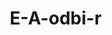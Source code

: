 # E-A-odbi-r
<!DOCTYPE html>
<html lang="pl">
<head>
    <meta charset="UTF-8">
    <meta name="viewport" content="width=device-width, initial-scale=1.0">
    <title>System Odbiorów Maszyn - Elektryka i Automatyka</title>
    <style>
        * {
            margin: 0;
            padding: 0;
            box-sizing: border-box;
        }

        body {
            font-family: -apple-system, BlinkMacSystemFont, 'Segoe UI', Roboto, Arial, sans-serif;
            background: #f5f5f5;
            color: #333;
            line-height: 1.6;
        }

        .header {
            background: linear-gradient(135deg, #1e3c72 0%, #2a5298 100%);
            color: white;
            padding: 20px;
            box-shadow: 0 2px 10px rgba(0,0,0,0.1);
        }

        .header h1 {
            font-size: 24px;
            margin-bottom: 10px;
        }

        .container {
            max-width: 1400px;
            margin: 0 auto;
            padding: 20px;
        }

        .navigation {
            display: flex;
            gap: 10px;
            margin-bottom: 30px;
            flex-wrap: wrap;
        }

        .nav-btn {
            padding: 10px 20px;
            background: white;
            border: 2px solid #2a5298;
            color: #2a5298;
            border-radius: 5px;
            cursor: pointer;
            font-size: 16px;
            font-weight: 500;
            transition: all 0.3s;
        }

        .nav-btn:hover {
            background: #2a5298;
            color: white;
        }

        .nav-btn.active {
            background: #2a5298;
            color: white;
        }

        .section {
            display: none;
            animation: fadeIn 0.3s ease-in;
        }

        .section.active {
            display: block;
        }

        @keyframes fadeIn {
            from { opacity: 0; transform: translateY(10px); }
            to { opacity: 1; transform: translateY(0); }
        }

        .card {
            background: white;
            border-radius: 8px;
            padding: 20px;
            margin-bottom: 20px;
            box-shadow: 0 2px 4px rgba(0,0,0,0.1);
        }

        .card h2 {
            color: #2a5298;
            margin-bottom: 20px;
            font-size: 20px;
            border-bottom: 2px solid #e0e0e0;
            padding-bottom: 10px;
        }

        .checklist-item {
            display: flex;
            align-items: center;
            padding: 10px;
            margin-bottom: 10px;
            background: #f8f9fa;
            border-radius: 5px;
            transition: background 0.2s;
        }

        .checklist-item:hover {
            background: #e9ecef;
        }

        .checklist-item input[type="checkbox"] {
            width: 20px;
            height: 20px;
            margin-right: 15px;
            cursor: pointer;
        }

        .checklist-item label {
            flex: 1;
            cursor: pointer;
            font-weight: 500;
        }

        .status {
            padding: 4px 12px;
            border-radius: 20px;
            font-size: 12px;
            font-weight: 600;
            text-transform: uppercase;
        }

        .status.ok { background: #d4edda; color: #155724; }
        .status.warning { background: #fff3cd; color: #856404; }
        .status.error { background: #f8d7da; color: #721c24; }

        .form-group {
            margin-bottom: 20px;
        }

        .form-group label {
            display: block;
            margin-bottom: 5px;
            font-weight: 600;
            color: #555;
        }

        .form-group input, .form-group select, .form-group textarea {
            width: 100%;
            padding: 10px;
            border: 1px solid #ddd;
            border-radius: 5px;
            font-size: 14px;
            transition: border-color 0.3s;
        }

        .form-group input:focus, .form-group select:focus, .form-group textarea:focus {
            outline: none;
            border-color: #2a5298;
        }

        .btn {
            padding: 12px 24px;
            background: #2a5298;
            color: white;
            border: none;
            border-radius: 5px;
            cursor: pointer;
            font-size: 16px;
            font-weight: 500;
            transition: background 0.3s;
        }

        .btn:hover {
            background: #1e3c72;
        }

        .btn-secondary {
            background: #6c757d;
        }

        .btn-secondary:hover {
            background: #5a6268;
        }

        .btn-success {
            background: #28a745;
        }

        .btn-success:hover {
            background: #218838;
        }

        .calculator-grid {
            display: grid;
            grid-template-columns: repeat(auto-fit, minmax(300px, 1fr));
            gap: 20px;
            margin-bottom: 20px;
        }

        .result-box {
            padding: 15px;
            background: #e8f4f8;
            border-left: 4px solid #2a5298;
            border-radius: 5px;
            margin-top: 15px;
        }

        .result-box h4 {
            color: #2a5298;
            margin-bottom: 10px;
        }

        .measurement-table {
            width: 100%;
            border-collapse: collapse;
            margin-top: 20px;
        }

        .measurement-table th, .measurement-table td {
            border: 1px solid #ddd;
            padding: 12px;
            text-align: left;
        }

        .measurement-table th {
            background: #2a5298;
            color: white;
            font-weight: 600;
        }

        .measurement-table tr:nth-child(even) {
            background: #f8f9fa;
        }

        .modal {
            display: none;
            position: fixed;
            z-index: 1000;
            left: 0;
            top: 0;
            width: 100%;
            height: 100%;
            background: rgba(0,0,0,0.5);
            animation: fadeIn 0.3s;
        }

        .modal-content {
            background: white;
            margin: 50px auto;
            padding: 30px;
            width: 90%;
            max-width: 800px;
            border-radius: 10px;
            position: relative;
            animation: slideIn 0.3s;
        }

        @keyframes slideIn {
            from { transform: translateY(-50px); opacity: 0; }
            to { transform: translateY(0); opacity: 1; }
        }

        .close {
            position: absolute;
            right: 20px;
            top: 20px;
            font-size: 30px;
            cursor: pointer;
            color: #aaa;
            transition: color 0.3s;
        }

        .close:hover {
            color: #333;
        }

        .progress-bar {
            width: 100%;
            height: 30px;
            background: #e0e0e0;
            border-radius: 15px;
            overflow: hidden;
            margin-bottom: 20px;
        }

        .progress-fill {
            height: 100%;
            background: linear-gradient(90deg, #28a745 0%, #20c997 100%);
            transition: width 0.5s ease;
            display: flex;
            align-items: center;
            justify-content: center;
            color: white;
            font-weight: bold;
        }

        .warning-box {
            padding: 15px;
            background: #fff3cd;
            border-left: 4px solid #ffc107;
            border-radius: 5px;
            margin: 10px 0;
        }

        .error-box {
            padding: 15px;
            background: #f8d7da;
            border-left: 4px solid #dc3545;
            border-radius: 5px;
            margin: 10px 0;
        }

        .info-box {
            padding: 15px;
            background: #d1ecf1;
            border-left: 4px solid #17a2b8;
            border-radius: 5px;
            margin: 10px 0;
        }

        @media (max-width: 768px) {
            .header h1 {
                font-size: 20px;
            }
            
            .nav-btn {
                font-size: 14px;
                padding: 8px 16px;
            }
            
            .container {
                padding: 10px;
            }
        }

        @media print {
            .navigation, .btn, .nav-btn {
                display: none;
            }
            
            .card {
                break-inside: avoid;
            }
        }
    </style>
</head>
<body>
    <div class="header">
        <h1>🔧 System Odbiorów Maszyn Przemysłowych - Elektryka i Automatyka</h1>
        <p>Kompleksowe narzędzie do przeprowadzania odbiorów technicznych</p>
    </div>

    <div class="container">
        <div class="navigation">
            <button class="nav-btn active" onclick="showSection('info')">📋 Informacje</button>
            <button class="nav-btn" onclick="showSection('checklist')">✅ Checklista</button>
            <button class="nav-btn" onclick="showSection('measurements')">📊 Pomiary</button>
            <button class="nav-btn" onclick="showSection('calculators')">🧮 Kalkulatory</button>
            <button class="nav-btn" onclick="showSection('safety')">⚠️ Bezpieczeństwo</button>
            <button class="nav-btn" onclick="showSection('report')">📄 Raport</button>
        </div>

        <!-- Sekcja: Informacje -->
        <div id="info" class="section active">
            <div class="card">
                <h2>Informacje o odbiorze</h2>
                <div class="form-group">
                    <label>Nazwa maszyny:</label>
                    <input type="text" id="machineName" placeholder="np. Prasa hydrauliczna P-01">
                </div>
                <div class="calculator-grid">
                    <div class="form-group">
                        <label>Numer seryjny:</label>
                        <input type="text" id="serialNumber" placeholder="np. 2024/001/PL">
                    </div>
                    <div class="form-group">
                        <label>Producent:</label>
                        <input type="text" id="manufacturer" placeholder="np. TechMachines Sp. z o.o.">
                    </div>
                </div>
                <div class="calculator-grid">
                    <div class="form-group">
                        <label>Data odbioru:</label>
                        <input type="date" id="inspectionDate" value="">
                    </div>
                    <div class="form-group">
                        <label>Osoba przeprowadzająca:</label>
                        <input type="text" id="inspector" placeholder="Imię i nazwisko">
                    </div>
                </div>
                <div class="form-group">
                    <label>Lokalizacja:</label>
                    <input type="text" id="location" placeholder="np. Hala produkcyjna A, stanowisko 5">
                </div>
            </div>

            <div class="card">
                <h2>Postęp odbioru</h2>
                <div class="progress-bar">
                    <div class="progress-fill" id="progressBar">0%</div>
                </div>
                <div id="progressDetails"></div>
            </div>
        </div>

        <!-- Sekcja: Checklista -->
        <div id="checklist" class="section">
            <div class="card">
                <h2>Dokumentacja</h2>
                <div id="documentationChecklist"></div>
            </div>

            <div class="card">
                <h2>Zasilanie i rozdzielnice</h2>
                <div id="powerChecklist"></div>
            </div>

            <div class="card">
                <h2>Bezpieczeństwo funkcjonalne</h2>
                <div id="safetyChecklist"></div>
            </div>

            <div class="card">
                <h2>Automatyka i sterowanie</h2>
                <div id="automationChecklist"></div>
            </div>

            <div class="card">
                <h2>Napędy i silniki</h2>
                <div id="drivesChecklist"></div>
            </div>
        </div>

        <!-- Sekcja: Pomiary -->
        <div id="measurements" class="section">
            <div class="card">
                <h2>Pomiary elektryczne</h2>
                <table class="measurement-table">
                    <thead>
                        <tr>
                            <th>Parametr</th>
                            <th>Wartość zmierzona</th>
                            <th>Wartość dopuszczalna</th>
                            <th>Status</th>
                        </tr>
                    </thead>
                    <tbody id="electricalMeasurements"></tbody>
                </table>
                <button class="btn" onclick="addMeasurement('electrical')" style="margin-top: 15px;">➕ Dodaj pomiar</button>
            </div>

            <div class="card">
                <h2>Pomiary bezpieczeństwa</h2>
                <table class="measurement-table">
                    <thead>
                        <tr>
                            <th>Funkcja bezpieczeństwa</th>
                            <th>Czas reakcji [ms]</th>
                            <th>Limit [ms]</th>
                            <th>Status</th>
                        </tr>
                    </thead>
                    <tbody id="safetyMeasurements"></tbody>
                </table>
                <button class="btn" onclick="addMeasurement('safety')" style="margin-top: 15px;">➕ Dodaj pomiar</button>
            </div>
        </div>

        <!-- Sekcja: Kalkulatory -->
        <div id="calculators" class="section">
            <div class="card">
                <h2>Kalkulator impedancji pętli zwarcia</h2>
                <div class="calculator-grid">
                    <div class="form-group">
                        <label>Typ zabezpieczenia:</label>
                        <select id="protectionType">
                            <option value="B">Typ B</option>
                            <option value="C">Typ C</option>
                            <option value="D">Typ D</option>
                        </select>
                    </div>
                    <div class="form-group">
                        <label>Prąd znamionowy [A]:</label>
                        <input type="number" id="ratedCurrent" placeholder="np. 16">
                    </div>
                    <div class="form-group">
                        <label>Napięcie [V]:</label>
                        <input type="number" id="voltage" value="230">
                    </div>
                </div>
                <button class="btn" onclick="calculateLoopImpedance()">Oblicz max. impedancję</button>
                <div id="loopResult"></div>
            </div>

            <div class="card">
                <h2>Kalkulator mocy transformatora</h2>
                <div class="calculator-grid">
                    <div class="form-group">
                        <label>Moc PLC [W]:</label>
                        <input type="number" id="plcPower" placeholder="np. 50">
                    </div>
                    <div class="form-group">
                        <label>Moc I/O [W]:</label>
                        <input type="number" id="ioPower" placeholder="np. 200">
                    </div>
                    <div class="form-group">
                        <label>Moc HMI [W]:</label>
                        <input type="number" id="hmiPower" placeholder="np. 30">
                    </div>
                    <div class="form-group">
                        <label>Inne obciążenia [W]:</label>
                        <input type="number" id="otherPower" placeholder="np. 100">
                    </div>
                </div>
                <button class="btn" onclick="calculateTransformerPower()">Oblicz moc transformatora</button>
                <div id="transformerResult"></div>
            </div>

            <div class="card">
                <h2>Kalkulator bezpiecznej odległości (kurtyny świetlne)</h2>
                <div class="calculator-grid">
                    <div class="form-group">
                        <label>Czas zatrzymania maszyny [s]:</label>
                        <input type="number" id="stopTime" step="0.01" placeholder="np. 0.5">
                    </div>
                    <div class="form-group">
                        <label>Rozdzielczość kurtyny [mm]:</label>
                        <input type="number" id="resolution" placeholder="np. 14 lub 30">
                    </div>
                </div>
                <button class="btn" onclick="calculateSafeDistance()">Oblicz odległość</button>
                <div id="safeDistanceResult"></div>
            </div>

            <div class="card">
                <h2>Kalkulator kabla Ex (iskrobezpieczność)</h2>
                <div class="calculator-grid">
                    <div class="form-group">
                        <label>Długość kabla [m]:</label>
                        <input type="number" id="cableLength" placeholder="np. 100">
                    </div>
                    <div class="form-group">
                        <label>Co bariery [nF]:</label>
                        <input type="number" id="barrierCo" placeholder="np. 83">
                    </div>
                    <div class="form-group">
                        <label>Lo bariery [μH]:</label>
                        <input type="number" id="barrierLo" placeholder="np. 650">
                    </div>
                </div>
                <button class="btn" onclick="calculateExCable()">Sprawdź parametry</button>
                <div id="exCableResult"></div>
            </div>
        </div>

        <!-- Sekcja: Bezpieczeństwo -->
        <div id="safety" class="section">
            <div class="card">
                <h2>Funkcje bezpieczeństwa</h2>
                <div id="safetyFunctions"></div>
                <button class="btn" onclick="addSafetyFunction()" style="margin-top: 15px;">➕ Dodaj funkcję</button>
            </div>

            <div class="card">
                <h2>Analiza Performance Level (PL)</h2>
                <div class="form-group">
                    <label>Wybierz funkcję bezpieczeństwa:</label>
                    <select id="plFunction">
                        <option value="">-- Wybierz funkcję --</option>
                    </select>
                </div>
                <div id="plAnalysis"></div>
            </div>
        </div>

        <!-- Sekcja: Raport -->
        <div id="report" class="section">
            <div class="card">
                <h2>Podsumowanie odbioru</h2>
                <div id="reportSummary"></div>
            </div>

            <div class="card">
                <h2>Usterki i uwagi</h2>
                <div id="issuesList"></div>
                <button class="btn btn-secondary" onclick="addIssue()" style="margin-top: 15px;">➕ Dodaj usterkę</button>
            </div>

            <div class="card">
                <h2>Generowanie raportu</h2>
                <div class="form-group">
                    <label>Uwagi końcowe:</label>
                    <textarea id="finalNotes" rows="4" placeholder="Dodatkowe uwagi do raportu..."></textarea>
                </div>
                <div style="display: flex; gap: 10px; margin-top: 20px;">
                    <button class="btn btn-success" onclick="generateReport()">📄 Generuj raport PDF</button>
                    <button class="btn" onclick="saveData()">💾 Zapisz dane</button>
                    <button class="btn btn-secondary" onclick="loadData()">📂 Wczytaj dane</button>
                </div>
            </div>
        </div>
    </div>

    <!-- Modal -->
    <div id="modal" class="modal">
        <div class="modal-content">
            <span class="close" onclick="closeModal()">&times;</span>
            <div id="modalContent"></div>
        </div>
    </div>

    <script>
        // Stan aplikacji
        let appState = {
            info: {},
            checklist: {
                documentation: [],
                power: [],
                safety: [],
                automation: [],
                drives: []
            },
            measurements: {
                electrical: [],
                safety: []
            },
            safetyFunctions: [],
            issues: [],
            progress: 0
        };

        // Inicjalizacja
        document.addEventListener('DOMContentLoaded', function() {
            initializeApp();
            document.getElementById('inspectionDate').value = new Date().toISOString().split('T')[0];
        });

        function initializeApp() {
            initializeChecklists();
            initializeDefaultMeasurements();
            updateProgress();
        }

        // Inicjalizacja checklist
        function initializeChecklists() {
            const checklists = {
                documentation: [
                    'Deklaracja zgodności CE',
                    'Ocena ryzyka wg PN-EN ISO 12100',
                    'Schematy elektryczne AS-BUILT',
                    'DTR w języku polskim',
                    'Certyfikaty komponentów bezpieczeństwa',
                    'Protokoły walidacji funkcji bezpieczeństwa',
                    'Lista części zamiennych',
                    'Instrukcja BHP stanowiska'
                ],
                power: [
                    'Wyłącznik główny z blokadą LOTO',
                    'Zabezpieczenia zgodne z projektem',
                    'Oznaczenia obwodów w rozdzielnicy',
                    'Transformator sterowniczy - parametry',
                    'Gniazda serwisowe z RCD 30mA',
                    'Uziemienie i połączenia wyrównawcze',
                    'Oświetlenie maszyny',
                    'Wentylacja szaf sterowniczych'
                ],
                safety: [
                    'Wszystkie E-STOP działające',
                    'Kurtyny świetlne skalibrowane',
                    'Blokady bezpieczeństwa na osłonach',
                    'Przekaźniki bezpieczeństwa - test',
                    'Performance Level zgodny z oceną ryzyka',
                    'Dwukanałowość obwodów STOP',
                    'Test czasów zatrzymania',
                    'Reset bezpieczeństwa wymagany'
                ],
                automation: [
                    'Program PLC - backup wykonany',
                    'HMI - wszystkie ekrany działające',
                    'Komunikacja sieciowa stabilna',
                    'Alarmy i ich opisy',
                    'Receptury - zapis/odczyt',
                    'Trendy i archiwizacja danych',
                    'Uprawnienia użytkowników',
                    'Integracja z systemami fabryki'
                ],
                drives: [
                    'Parametry silników wprowadzone',
                    'Rampy przysp./hamowania ustawione',
                    'Zabezpieczenia termiczne',
                    'Kierunki obrotów prawidłowe',
                    'Enkodery skalibrowane',
                    'Safe Torque Off (STO) działa',
                    'Filtry EMC zainstalowane',
                    'Rezystory hamowania sprawdzone'
                ]
            };

            for (const [category, items] of Object.entries(checklists)) {
                const container = document.getElementById(`${category}Checklist`);
                if (container) {
                    container.innerHTML = items.map((item, index) => `
                        <div class="checklist-item">
                            <input type="checkbox" id="${category}_${index}" onchange="updateChecklistItem('${category}', ${index})">
                            <label for="${category}_${index}">${item}</label>
                            <span class="status" id="${category}_status_${index}"></span>
                        </div>
                    `).join('');
                }
                appState.checklist[category] = items.map(item => ({ name: item, checked: false }));
            }
        }

        function initializeDefaultMeasurements() {
            appState.measurements.electrical = [
                { parameter: 'Napięcie L1-L2', value: '', limit: '380-420V', status: 'pending' },
                { parameter: 'Napięcie L2-L3', value: '', limit: '380-420V', status: 'pending' },
                { parameter: 'Napięcie L3-L1', value: '', limit: '380-420V', status: 'pending' },
                { parameter: 'Asymetria napięć', value: '', limit: '<2%', status: 'pending' },
                { parameter: 'Rezystancja izolacji', value: '', limit: '>1MΩ', status: 'pending' },
                { parameter: 'Rezystancja uziemienia', value: '', limit: '<10Ω', status: 'pending' }
            ];

            appState.measurements.safety = [
                { function: 'E-STOP reakcja', time: '', limit: '20', status: 'pending' },
                { function: 'Zatrzymanie kategoria 0', time: '', limit: '2000', status: 'pending' },
                { function: 'Kurtyna świetlna', time: '', limit: '20', status: 'pending' },
                { function: 'Blokada osłony', time: '', limit: '100', status: 'pending' }
            ];

            updateMeasurementTables();
        }

        // Nawigacja
        function showSection(sectionId) {
            document.querySelectorAll('.section').forEach(s => s.classList.remove('active'));
            document.querySelectorAll('.nav-btn').forEach(b => b.classList.remove('active'));
            
            document.getElementById(sectionId).classList.add('active');
            event.target.classList.add('active');
        }

        // Aktualizacja checklisty
        function updateChecklistItem(category, index) {
            const checkbox = document.getElementById(`${category}_${index}`);
            const statusElement = document.getElementById(`${category}_status_${index}`);
            
            appState.checklist[category][index].checked = checkbox.checked;
            
            if (checkbox.checked) {
                statusElement.textContent = 'OK';
                statusElement.className = 'status ok';
            } else {
                statusElement.textContent = '';
            }
            
            updateProgress();
            saveToLocalStorage();
        }

        // Pomiary
        function updateMeasurementTables() {
            // Pomiary elektryczne
            const electricalBody = document.getElementById('electricalMeasurements');
            electricalBody.innerHTML = appState.measurements.electrical.map((m, index) => `
                <tr>
                    <td>${m.parameter}</td>
                    <td>
                        <input type="text" value="${m.value}" onchange="updateMeasurement('electrical', ${index}, this.value)" 
                               style="width: 100px; padding: 5px;">
                    </td>
                    <td>${m.limit}</td>
                    <td><span class="status ${m.status}">${getStatusText(m.status)}</span></td>
                </tr>
            `).join('');

            // Pomiary bezpieczeństwa
            const safetyBody = document.getElementById('safetyMeasurements');
            safetyBody.innerHTML = appState.measurements.safety.map((m, index) => `
                <tr>
                    <td>${m.function}</td>
                    <td>
                        <input type="number" value="${m.time}" onchange="updateMeasurement('safety', ${index}, this.value)" 
                               style="width: 100px; padding: 5px;">
                    </td>
                    <td>${m.limit}</td>
                    <td><span class="status ${m.status}">${getStatusText(m.status)}</span></td>
                </tr>
            `).join('');
        }

        function updateMeasurement(type, index, value) {
            if (type === 'electrical') {
                appState.measurements.electrical[index].value = value;
                // Automatyczna walidacja dla napięć
                if (value && appState.measurements.electrical[index].parameter.includes('Napięcie')) {
                    const numValue = parseFloat(value);
                    appState.measurements.electrical[index].status = 
                        (numValue >= 380 && numValue <= 420) ? 'ok' : 'error';
                } else if (value) {
                    appState.measurements.electrical[index].status = 'ok';
                }
            } else if (type === 'safety') {
                appState.measurements.safety[index].time = value;
                if (value) {
                    const numValue = parseFloat(value);
                    const limit = parseFloat(appState.
